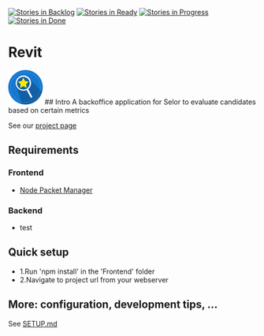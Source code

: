 [![Stories in Backlog](https://badge.waffle.io/osoc16/Revit.png?label=backlog&title=Backlog)](http://waffle.io/osoc16/Revit)
[![Stories in Ready](https://badge.waffle.io/osoc16/Revit.png?label=ready&title=Ready)](http://waffle.io/osoc16/Revit)
[![Stories in Progress](https://badge.waffle.io/osoc16/Revit.png?label=In%20Progress&title=In%20Progress)](http://waffle.io/osoc16/Revit)
[![Stories in Done](https://badge.waffle.io/osoc16/Revit.png?label=Done&title=Done)](http://waffle.io/osoc16/Revit)

# Revit
<img src="https://github.com/osoc16/Revit/blob/master/Docs/Crest/selor_crest.png" style="margin:0 auto" alt="Revit Crest" height="70">
## Intro
A backoffice application for Selor to evaluate candidates based on certain metrics

See our [project page](https://github.com/osoc16/Revit)

## Requirements

### Frontend
- [Node Packet Manager](https://www.npmjs.com/) 

### Backend
- test

## Quick setup
- 1.Run 'npm install' in the 'Frontend' folder
- 2.Navigate to project url from your webserver


## More: configuration, development tips, ...
See [SETUP.md](SETUP.md)
